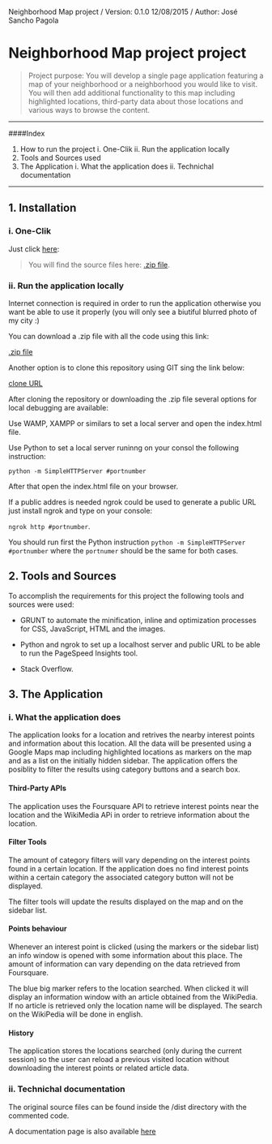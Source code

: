 Neighborhood Map project / Version: 0.1.0 12/08/2015 / Author: José Sancho Pagola

# Neighborhood Map project project

>Project purpose: You will develop a single page application featuring a map of your neighborhood or a neighborhood you would like to visit. You will then add additional functionality to this map including highlighted locations, third-party data about those locations and various ways to browse the content.

---

####Index

1. How to run the project
  i. One-Clik
  ii. Run the application locally
2. Tools and Sources used
3. The Application
  i. What the application does
  ii. Technichal documentation

---

## 1. Installation

### i. One-Clik

Just click [here]():

>You will find the source files here: [.zip file](https://github.com/JoseSPV/p5/archive/master.zip).

### ii. Run the application locally

Internet connection is required in order to run the application otherwise you want be able to use it properly (you will only see a biutiful blurred photo of my city :)

You can download a .zip file with all the code using this link:

  [.zip file](https://github.com/JoseSPV/p5/archive/master.zip)

Another option is to clone this repository using GIT sing the link below:

  [clone URL](https://github.com/JoseSPV/p5.git)

After cloning the repository or downloading the .zip file several options for local debugging are available:

Use WAMP, XAMPP or similars to set a local server and open the index.html file.

Use Python to set a local server runinng on your consol the following instruction:

  `python -m SimpleHTTPServer #portnumber`

After that open the index.html file on your browser.

If a public addres is needed ngrok could be used to generate a public URL just install ngrok and type on your console:

 `ngrok http #portnumber`.

 You should run first the Python instruction `python -m SimpleHTTPServer #portnumber` where the `portnumer` should be the same for both cases.

## 2. Tools and Sources

To accomplish the requirements for this project the following tools and sources were used:

- GRUNT to automate the minification, inline and optimization processes for CSS, JavaScript, HTML and the images.
- Python and ngrok to set up a localhost server and public URL to be able to run the PageSpeed Insights tool.

- Stack Overflow.

## 3. The Application

### i. What the application does

The application looks for a location and retrives the nearby interest points and information about this location. All the data will be presented using a Google Maps map including highlighted locations as markers on the map and as a list on the initially hidden sidebar. The application offers the posiblity to filter the results using category buttons and a search box.

#### Third-Party APIs

The application uses the Foursquare API to retrieve interest points near the location and the WikiMedia APi in order to retrieve information about the location.

#### Filter Tools

The amount of category filters will vary depending on the interest points found in a certain location. If the application does no find interest points within a certain category the
associated category button will not be displayed.

The filter tools will update the results displayed on the map and on the sidebar list.

#### Points behaviour

Whenever an interest point is clicked (using the markers or the sidebar list) an info window is opened with some information about this place. The amount of information can vary depending on the data retrieved from Foursquare.

The blue big marker refers to the location searched. When clicked it will display an information window with an article obtained from the WikiPedia. If no article is retrieved only the location name will be displayed. The search on the WikiPedia will be done in english.

#### History

The application stores the locations searched (only during the current session) so the user can reload a previous visited location without downloading the interest points or related article data.

### ii. Technichal documentation

The original source files can be found inside the /dist directory with the commented code.

A documentation page is also available [here](https://github.com/JoseSPV/p5.git)